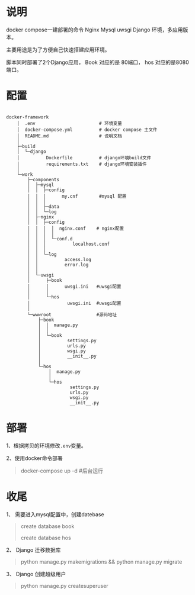 

# 说明

docker compose一建部署的命令 Nginx Mysql uwsgi Django 环境，多应用版本。

主要用途是为了方便自己快速搭建应用环境。

脚本同时部署了2个Django应用， Book 对应的是 80端口， hos 对应的是8080端口。 



# 配置

```

docker-framework
    │  .env                        # 环境变量
    │  docker-compose.yml          # docker compose 主文件
    │  README.md                   # 说明文档
    │  
    ├─build
    │  └─django
    │          Dockerfile          # django环境build文件
    │          requirements.txt    # django环境安装插件
    │          
    └─work
        ├─components
        │  ├─mysql
        │  │  ├─config
        │  │  │      my.cnf        #mysql 配置
        │  │  │      
        │  │  ├─data
        │  │  └─log
        │  ├─nginx
        │  │  ├─config
        │  │  │  │  nginx.conf    # nginx配置
        │  │  │  │  
        │  │  │  └─conf.d
        │  │  │          localhost.conf
        │  │  │          
        │  │  └─log
        │  │          access.log
        │  │          error.log
        │  │          
        │  └─uwsgi
        │      ├─book
        │      │      uwsgi.ini   #uwsgi配置
        │      │      
        │      └─hos
        │              uwsgi.ini  #uwsgi配置
        │              
        └─wwwroot                 #源码地址
            ├─book
            │  │  manage.py
            │  │  
            │  └─book
            │          settings.py
            │          urls.py
            │          wsgi.py
            │          __init__.py
            │          
            └─hos
                │  manage.py
                │  
                └─hos
                        settings.py
                        urls.py
                        wsgi.py
                        __init__.py
```

# 部署

1、根据拷贝的环境修改`.env`变量。

2、使用docker命令部署

>  docker-compose up -d #后台运行

# 收尾

1、 需要进入mysql配置中，创建datebase

> create database book
>
> create database hos

2、 Django 迁移数据库

>python manage.py makemigrations && python manage.py migrate

3、 Django 创建超级用户

> python manage.py createsuperuser

